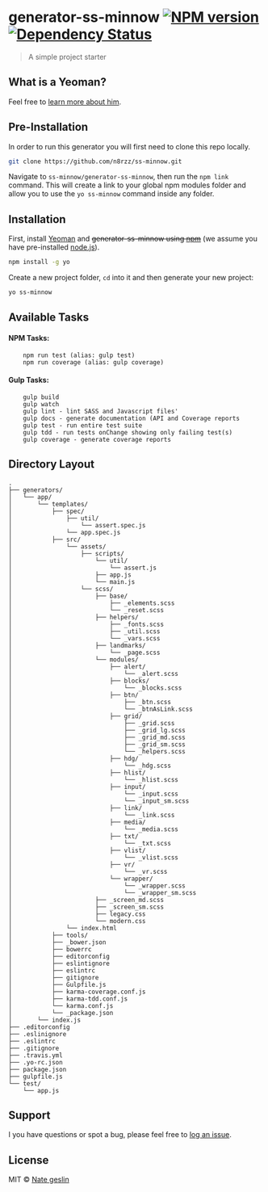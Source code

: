 # generator-ss-minnow [![NPM version][npm-image]][npm-url] [![Dependency Status][daviddm-image]][daviddm-url]
> A simple project starter

## What is a Yeoman?

Feel free to [learn more about him](http://yeoman.io/).


## Pre-Installation
In order to run this generator you will first need to clone this repo locally.
```bash
git clone https://github.com/n8rzz/ss-minnow.git
```

Navigate to `ss-minnow/generator-ss-minnow`, then run the `npm link` command.  This will create a link to your global npm modules folder and allow you to use the
`yo ss-minnow` command inside any folder.


## Installation
First, install [Yeoman](http://yeoman.io) and ~~generator-ss-minnow using [npm](https://www.npmjs.com/)~~ (we assume you have pre-installed [node.js](https://nodejs.org/)).


```bash
npm install -g yo
```

Create a new project folder, `cd` into it and then generate your new project:

```bash
yo ss-minnow
```

## Available Tasks
#### NPM Tasks:
```
    npm run test (alias: gulp test)
    npm run coverage (alias: gulp coverage)
```

#### Gulp Tasks:
```
    gulp build
    gulp watch
    gulp lint - lint SASS and Javascript files'
    gulp docs - generate documentation (API and Coverage reports
    gulp test - run entire test suite
    gulp tdd - run tests onChange showing only failing test(s)
    gulp coverage - generate coverage reports
```

## Directory Layout

```
.
├── generators/
│   └── app/
│       └── templates/
│           ├── spec/
│               ├── util/
│                   └── assert.spec.js
│               └── app.spec.js
│           ├── src/
│               └── assets/
│                   ├── scripts/
│                       └── util/
│                           └── assert.js
│                       ├── app.js
│                       └── main.js
│                   └── scss/
│                       ├── base/
│                           ├── _elements.scss
│                           └── _reset.scss
│                       ├── helpers/
│                           ├── _fonts.scss
│                           ├── _util.scss
│                           └── _vars.scss
│                       ├── landmarks/
│                           └── _page.scss
│                       └── modules/
│                           ├── alert/
│                               └── _alert.scss
│                           ├── blocks/
│                               └── _blocks.scss
│                           ├── btn/
│                               ├── _btn.scss
│                               └── _btnAsLink.scss
│                           ├── grid/
│                               ├── _grid.scss
│                               ├── _grid_lg.scss
│                               ├── _grid_md.scss
│                               ├── _grid_sm.scss
│                               └── _helpers.scss
│                           ├── hdg/
│                               └── _hdg.scss
│                           ├── hlist/
│                               └── _hlist.scss
│                           ├── input/
│                               └── _input.scss
│                               └── _input_sm.scss
│                           ├── link/
│                               └── _link.scss
│                           ├── media/
│                               └── _media.scss
│                           ├── txt/
│                               └── _txt.scss
│                           ├── vlist/
│                               └── _vlist.scss
│                           ├── vr/
│                               └── _vr.scss
│                           └── wrapper/
│                               └── _wrapper.scss
│                               └── _wrapper_sm.scss
│                       ├── _screen_md.scss
│                       ├── _screen_sm.scss
│                       ├── legacy.css
│                       └── modern.css
│               └── index.html
│           ├── tools/
│           ├── _bower.json
│           ├── bowerrc
│           ├── editorconfig
│           ├── eslintignore
│           ├── eslintrc
│           ├── gitignore
│           ├── Gulpfile.js
│           ├── karma-coverage.conf.js
│           ├── karma-tdd.conf.js
│           └── karma.conf.js
│           └── _package.json
│       └── index.js
├── .editorconfig
├── .eslinignore
├── .eslintrc
├── .gitignore
├── .travis.yml
├── .yo-rc.json
├── package.json
├── gulpfile.js
└── test/
    └── app.js
```

## Support
I you have questions or spot a bug, please feel free to [log an issue](https://github.com/n8rzz/ss-minnow/issues).

## License

MIT © [Nate geslin](https://github.com/n8rzz)


[npm-image]: https://badge.fury.io/js/generator-ss-minnow.svg
[npm-url]: https://npmjs.org/package/generator-ss-minnow
[daviddm-image]: https://david-dm.org/n8rzz/ss-minnow.svg
[daviddm-url]: https://david-dm.org/n8rzz/ss-minnow
